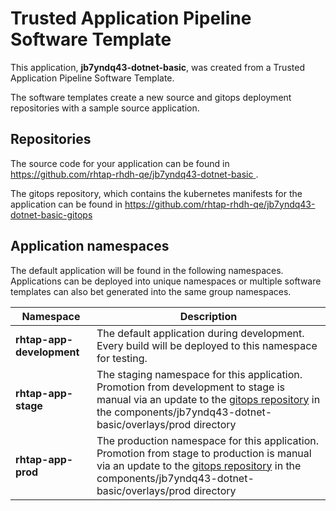 # Trusted Application Pipeline Software Template

This application, **jb7yndq43-dotnet-basic**, was created from a Trusted Application Pipeline Software Template.

The software templates create a new source and gitops deployment repositories with a sample source application. 

## Repositories

The source code for your application can be found in [https://github.com/rhtap-rhdh-qe/jb7yndq43-dotnet-basic ](https://github.com/rhtap-rhdh-qe/jb7yndq43-dotnet-basic ).
 
The gitops repository, which contains the kubernetes manifests for the application can be found in 
[https://github.com/rhtap-rhdh-qe/jb7yndq43-dotnet-basic-gitops ](https://github.com/rhtap-rhdh-qe/jb7yndq43-dotnet-basic-gitops ) 

## Application namespaces 

The default application will be found in the following namespaces. Applications can be deployed into unique namespaces or multiple software templates can also bet generated into the same group namespaces.  

|  Namespace   |  Description   |  
| -------- | -------- |   
| **rhtap-app-development** | The default application during development. Every build will be deployed to this namespace for testing. | 
| **rhtap-app-stage** | The staging namespace for this application. Promotion from development to stage is manual via an update to the [gitops repository](https://github.com/rhtap-rhdh-qe/jb7yndq43-dotnet-basic-gitops ) in the components/jb7yndq43-dotnet-basic/overlays/prod directory |  
| **rhtap-app-prod** | The production namespace for this application. Promotion from stage to production is manual via an update to the [gitops repository](https://github.com/rhtap-rhdh-qe/jb7yndq43-dotnet-basic-gitops ) in the components/jb7yndq43-dotnet-basic/overlays/prod directory | 